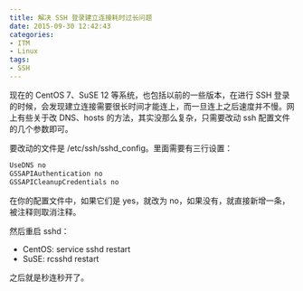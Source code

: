```yaml
---
title: 解决 SSH 登录建立连接耗时过长问题
date: 2015-09-30 12:42:43
categories:
- ITM
- Linux
tags:
- SSH
---
```

现在的 CentOS 7、SuSE 12 等系统，也包括以前的一些版本，在进行 SSH 登录的时候，会发现建立连接需要很长时间才能连上，而一旦连上之后速度并不慢。网上有些关于改 DNS、hosts 的方法，其实没那么复杂，只需要改动 ssh 配置文件的几个参数即可。
<!-- more -->
要改动的文件是 /etc/ssh/sshd_config。里面需要有三行设置：

``` bash sshd_config
UseDNS no
GSSAPIAuthentication no
GSSAPICleanupCredentials no
```

在你的配置文件中，如果它们是 yes，就改为 no，如果没有，就直接新增一条，被注释则取消注释。

然后重启 sshd：

* CentOS: service sshd restart
* SuSE: rcsshd restart

之后就是秒连秒开了。